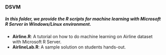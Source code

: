 ### DSVM
##### In this folder, we provide the R scripts for machine learning with Microsoft R Server in Windows/Linux environment.

* **Airline.R**: A tutorial on how to do machine learning on Airline dataset with Microsoft R Server.
* **AirlineLab.R**: A sample solution on students hands-out.
